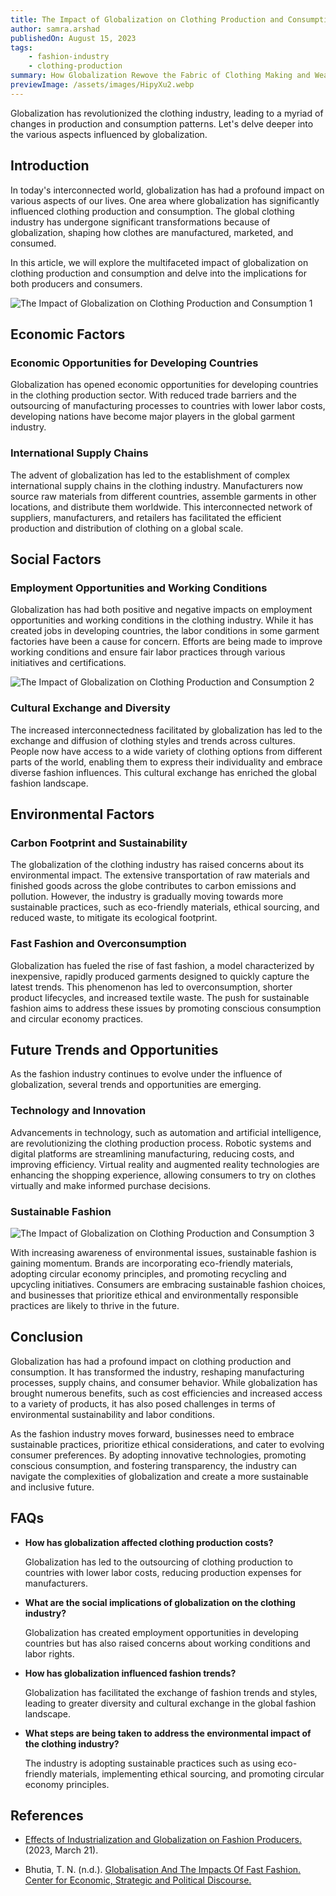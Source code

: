 ```yaml
---
title: The Impact of Globalization on Clothing Production and Consumption
author: samra.arshad
publishedOn: August 15, 2023
tags:
    - fashion-industry
    - clothing-production
summary: How Globalization Rewove the Fabric of Clothing Making and Wearing|| Dive into the insights shared here
previewImage: /assets/images/HipyXu2.webp
---
```


Globalization has revolutionized the clothing industry, leading to a myriad of changes in production and consumption patterns. Let's delve deeper into the various aspects influenced by globalization.

## Introduction

In today's interconnected world, globalization has had a profound impact on various aspects of our lives. One area where globalization has significantly influenced clothing production and consumption. The global clothing industry has undergone significant transformations because of globalization, shaping how clothes are manufactured, marketed, and consumed.

In this article, we will explore the multifaceted impact of globalization on clothing production and consumption and delve into the implications for both producers and consumers.

![The Impact of Globalization on Clothing Production and Consumption 1](/assets/images/HipyXu2.webp)

## Economic Factors

### Economic Opportunities for Developing Countries

Globalization has opened economic opportunities for developing countries in the clothing production sector. With reduced trade barriers and the outsourcing of manufacturing processes to countries with lower labor costs, developing nations have become major players in the global garment industry.

### International Supply Chains

The advent of globalization has led to the establishment of complex international supply chains in the clothing industry. Manufacturers now source raw materials from different countries, assemble garments in other locations, and distribute them worldwide. This interconnected network of suppliers, manufacturers, and retailers has facilitated the efficient production and distribution of clothing on a global scale.

## Social Factors

### Employment Opportunities and Working Conditions

Globalization has had both positive and negative impacts on employment opportunities and working conditions in the clothing industry. While it has created jobs in developing countries, the labor conditions in some garment factories have been a cause for concern. Efforts are being made to improve working conditions and ensure fair labor practices through various initiatives and certifications.

![The Impact of Globalization on Clothing Production and Consumption 2](/assets/images/Hiy9iOl.webp)

### Cultural Exchange and Diversity

The increased interconnectedness facilitated by globalization has led to the exchange and diffusion of clothing styles and trends across cultures. People now have access to a wide variety of clothing options from different parts of the world, enabling them to express their individuality and embrace diverse fashion influences. This cultural exchange has enriched the global fashion landscape.

## Environmental Factors

### Carbon Footprint and Sustainability

The globalization of the clothing industry has raised concerns about its environmental impact. The extensive transportation of raw materials and finished goods across the globe contributes to carbon emissions and pollution. However, the industry is gradually moving towards more sustainable practices, such as eco-friendly materials, ethical sourcing, and reduced waste, to mitigate its ecological footprint.

### Fast Fashion and Overconsumption

Globalization has fueled the rise of fast fashion, a model characterized by inexpensive, rapidly produced garments designed to quickly capture the latest trends. This phenomenon has led to overconsumption, shorter product lifecycles, and increased textile waste. The push for sustainable fashion aims to address these issues by promoting conscious consumption and circular economy practices.

## Future Trends and Opportunities

As the fashion industry continues to evolve under the influence of globalization, several trends and opportunities are emerging.

### Technology and Innovation

Advancements in technology, such as automation and artificial intelligence, are revolutionizing the clothing production process. Robotic systems and digital platforms are streamlining manufacturing, reducing costs, and improving efficiency. Virtual reality and augmented reality technologies are enhancing the shopping experience, allowing consumers to try on clothes virtually and make informed purchase decisions.

### Sustainable Fashion

![The Impact of Globalization on Clothing Production and Consumption 3](/assets/images/HiyHWL7.webp)

With increasing awareness of environmental issues, sustainable fashion is gaining momentum. Brands are incorporating eco-friendly materials, adopting circular economy principles, and promoting recycling and upcycling initiatives. Consumers are embracing sustainable fashion choices, and businesses that prioritize ethical and environmentally responsible practices are likely to thrive in the future.

## Conclusion

Globalization has had a profound impact on clothing production and consumption. It has transformed the industry, reshaping manufacturing processes, supply chains, and consumer behavior. While globalization has brought numerous benefits, such as cost efficiencies and increased access to a variety of products, it has also posed challenges in terms of environmental sustainability and labor conditions.

As the fashion industry moves forward, businesses need to embrace sustainable practices, prioritize ethical considerations, and cater to evolving consumer preferences. By adopting innovative technologies, promoting conscious consumption, and fostering transparency, the industry can navigate the complexities of globalization and create a more sustainable and inclusive future.

## FAQs

-   **How has globalization affected clothing production costs?**

    Globalization has led to the outsourcing of clothing production to countries with lower labor costs, reducing production expenses for manufacturers.

-   **What are the social implications of globalization on the clothing industry?**

    Globalization has created employment opportunities in developing countries but has also raised concerns about working conditions and labor rights.

-   **How has globalization influenced fashion trends?**

    Globalization has facilitated the exchange of fashion trends and styles, leading to greater diversity and cultural exchange in the global fashion landscape.

-   **What steps are being taken to address the environmental impact of the clothing industry?**

    The industry is adopting sustainable practices such as using eco-friendly materials, implementing ethical sourcing, and promoting circular economy principles.

## References

-   [Effects of Industrialization and Globalization on Fashion Producers.](https://www.ukessays.com/essays/fashion/effects-of-industrialization-and-globalization-on-fashion-producers-4236.php) (2023, March 21).

-   Bhutia, T. N. (n.d.). [Globalisation And The Impacts Of Fast Fashion. Center for Economic, Strategic and Political Discourse.](https://cespd.org/article/discourse/globalisation-and-the-impacts-of-fast-fashion/)
